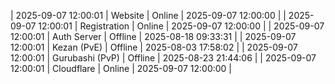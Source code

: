 | 2025-09-07 12:00:01 | Website | Online | 2025-09-07 12:00:00 |
| 2025-09-07 12:00:01 | Registration | Online | 2025-09-07 12:00:00 |
| 2025-09-07 12:00:01 | Auth Server | Offline | 2025-08-18 09:33:31 |
| 2025-09-07 12:00:01 | Kezan (PvE) | Offline | 2025-08-03 17:58:02 |
| 2025-09-07 12:00:01 | Gurubashi (PvP) | Offline | 2025-08-23 21:44:06 |
| 2025-09-07 12:00:01 | Cloudflare | Online | 2025-09-07 12:00:00 |
